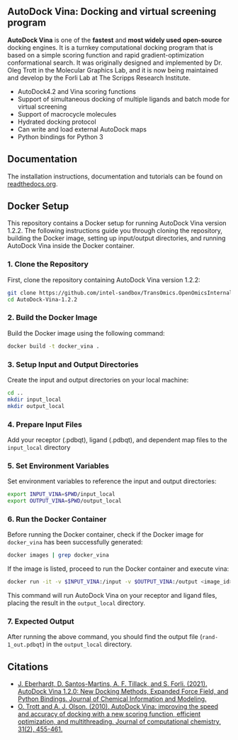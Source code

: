 ## AutoDock Vina: Docking and virtual screening program

**AutoDock Vina** is one of the **fastest** and **most widely used** **open-source** docking engines. It is a turnkey computational docking program that is based on a simple scoring function and rapid gradient-optimization conformational search. It was originally designed and implemented by Dr. Oleg Trott in the Molecular Graphics Lab, and it is now being maintained and develop by the Forli Lab at The Scripps Research Institute.

* AutoDock4.2 and Vina scoring functions
* Support of simultaneous docking of multiple ligands and batch mode for virtual screening
* Support of macrocycle molecules
* Hydrated docking protocol
* Can write and load external AutoDock maps
* Python bindings for Python 3

## Documentation

The installation instructions, documentation and tutorials can be found on [readthedocs.org](https://autodock-vina.readthedocs.io/en/latest/).

## Docker Setup

This repository contains a Docker setup for running AutoDock Vina version 1.2.2. The following instructions guide you through cloning the repository, building the Docker image, setting up input/output directories, and running AutoDock Vina inside the Docker container.
### 1. Clone the Repository

First, clone the repository containing AutoDock Vina  version 1.2.2:

```bash
git clone https://github.com/intel-sandbox/TransOmics.OpenOmicsInternal/tree/main/applications/AutoDock-Vina-1.2.2
cd AutoDock-Vina-1.2.2
```

### 2. Build the Docker Image
Build the Docker image using the following command:
```bash
docker build -t docker_vina .
```

### 3. Setup Input and Output Directories
Create the input and output directories on your local machine:
```bash
cd ..
mkdir input_local
mkdir output_local
```
### 4. Prepare Input Files
Add your receptor (.pdbqt), ligand (.pdbqt), and dependent map files to the `input_local` directory

### 5. Set Environment Variables
Set environment variables to reference the input and output directories:
```bash
export INPUT_VINA=$PWD/input_local
export OUTPUT_VINA=$PWD/output_local
```
### 6. Run the Docker Container
Before running the Docker container, check if the Docker image for `docker_vina` has been successfully generated:

```bash
docker images | grep docker_vina
```
If the image is listed, proceed to run the Docker container and execute vina:

```bash
docker run -it -v $INPUT_VINA:/input -v $OUTPUT_VINA:/output <image_id> sh -c "cd /input && vina --receptor protein.pdbqt --ligand rand-1.pdbqt --out /output/rand-1_out.pdbqt --center_x 16.459 --center_y -19.946 --center_z -5.850 --size_x 18 --size_y 18 --size_z 18 --seed 1234 --exhaustiveness 64"
```
This command will run AutoDock Vina on your receptor and ligand files, placing the result in the `output_local` directory.

### 7. Expected Output

After running the above command, you should find the output file (`rand-1_out.pdbqt`) in the `output_local` directory.

## Citations
* [J. Eberhardt, D. Santos-Martins, A. F. Tillack, and S. Forli. (2021). AutoDock Vina 1.2.0: New Docking Methods, Expanded Force Field, and Python Bindings. Journal of Chemical Information and Modeling.](https://pubs.acs.org/doi/10.1021/acs.jcim.1c00203)
* [O. Trott and A. J. Olson. (2010). AutoDock Vina: improving the speed and accuracy of docking with a new scoring function, efficient optimization, and multithreading. Journal of computational chemistry, 31(2), 455-461.](https://onlinelibrary.wiley.com/doi/10.1002/jcc.21334)
